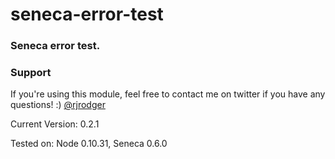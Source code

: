 # seneca-error-test

### Seneca error test.


### Support

If you're using this module, feel free to contact me on twitter if you
have any questions! :) [@rjrodger](http://twitter.com/rjrodger)

Current Version: 0.2.1

Tested on: Node 0.10.31, Seneca 0.6.0





